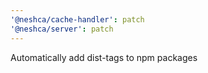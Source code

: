 ```yaml
---
'@neshca/cache-handler': patch
'@neshca/server': patch
---
```


Automatically add dist-tags to npm packages
